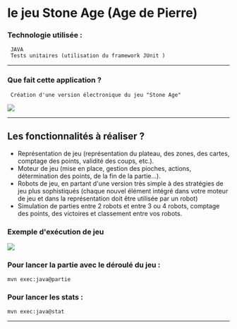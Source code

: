 # le jeu Stone Age (Age de Pierre)





### Technologie utilisée : 
	 JAVA
	 Tests unitaires (utilisation du framework JUnit )


------------


### Que fait cette application ? 
	 Création d'une version électronique du jeu "Stone Age"


![](https://www.jedisjeux.net/media/cache/full/uploads/img/stone-age-49-1288769051.jpg)

------------


## Les fonctionnalités à réaliser ?


- Représentation de jeu (représentation du plateau, des zones,  des cartes,  comptage des points, validité des coups, etc.).  
- Moteur de jeu (mise en place, gestion des pioches, actions, détermination des points, de la fin de la partie...).
- Robots de jeu, en partant d'une version très simple à des stratégies de jeu plus sophistiqués (chaque nouvel élément intégré dans votre moteur de jeu et dans la représentation doit être utilisée par un robot)
- Simulation de parties entre 2 robots et entre 3 ou 4 robots, comptage des points, des victoires et classement entre vos robots.


### Exemple d'exécution de jeu 

![](https://github.com/JugheadTn/Stone-Age-JAVA/blob/master/Game.gif)




### Pour lancer la partie avec le déroulé du jeu :
	mvn exec:java@partie 
### Pour lancer les stats :
	mvn exec:java@stat



------------





















